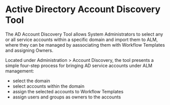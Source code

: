 ﻿[title]: # (Active Directory Account Discovery Tool)
[tags]: # (Account Lifecycle Manager,ALM,Active Directory,)
[priority]: # (5135)

# Active Directory Account Discovery Tool

The AD Account Discovery Tool allows System Administrators to select any or all service accounts within a specific domain and import them to ALM, where they can be managed by aassociating them with Workflow Templates and assigning Owners.

Located under Administration > Account Discovery, the tool presents a simple four-step process for bringing AD service accounts under ALM management:

* select the domain
* select accounts within the domain
* assign the selected accounts to Workflow Templates
* assign users and groups as owners to the accounts
